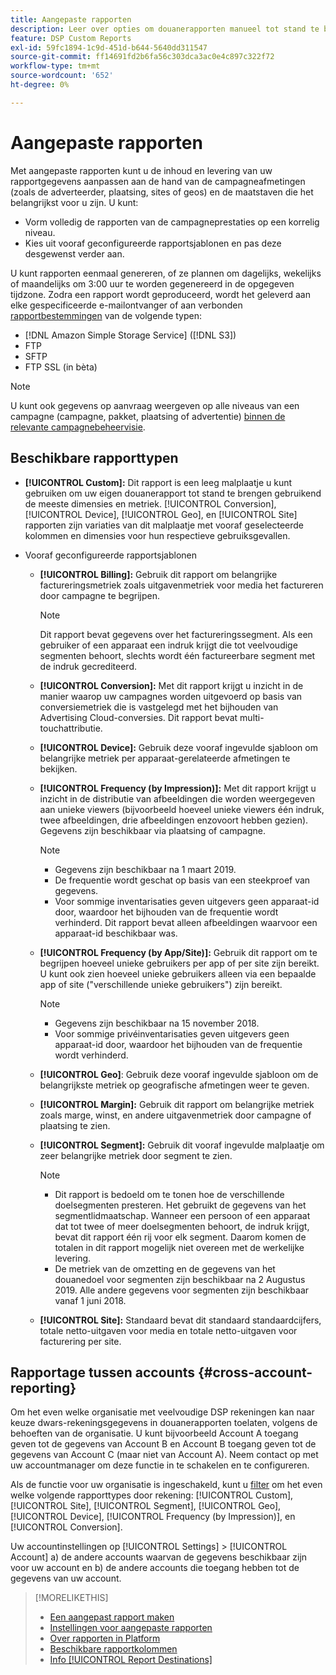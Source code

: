 ```yaml
---
title: Aangepaste rapporten
description: Leer over opties om douanerapporten manueel tot stand te brengen of pre-gevormde rapportmalplaatjes te gebruiken.
feature: DSP Custom Reports
exl-id: 59fc1894-1c9d-451d-b644-5640dd311547
source-git-commit: ff14691fd2b6fa56c303dca3ac0e4c897c322f72
workflow-type: tm+mt
source-wordcount: '652'
ht-degree: 0%

---
```


# Aangepaste rapporten

Met aangepaste rapporten kunt u de inhoud en levering van uw rapportgegevens aanpassen aan de hand van de campagneafmetingen (zoals de adverteerder, plaatsing, sites of geos) en de maatstaven die het belangrijkst voor u zijn. U kunt:

* Vorm volledig de rapporten van de campagneprestaties op een korrelig niveau.
* Kies uit vooraf geconfigureerde rapportsjablonen en pas deze desgewenst verder aan.

U kunt rapporten eenmaal genereren, of ze plannen om dagelijks, wekelijks of maandelijks om 3:00 uur te worden gegenereerd in de opgegeven tijdzone. Zodra een rapport wordt geproduceerd, wordt het geleverd aan elke gespecificeerde e-mailontvanger of aan verbonden [rapportbestemmingen](/help/dsp/reports/report-destinations/report-destination-about.md) van de volgende typen:

* [!DNL Amazon Simple Storage Service] ([!DNL S3])
* FTP
* SFTP
* FTP SSL (in bèta)

>[!NOTE]
>
>U kunt ook gegevens op aanvraag weergeven op alle niveaus van een campagne (campagne, pakket, plaatsing of advertentie) [binnen de relevante campagnebeheervisie](/help/dsp/campaign-management/reports/campaign-reports-about.md).

## Beschikbare rapporttypen

* **[!UICONTROL Custom]:** Dit rapport is een leeg malplaatje u kunt gebruiken om uw eigen douanerapport tot stand te brengen gebruikend de meeste dimensies en metriek. [!UICONTROL Conversion], [!UICONTROL Device], [!UICONTROL Geo], en [!UICONTROL Site] rapporten zijn variaties van dit malplaatje met vooraf geselecteerde kolommen en dimensies voor hun respectieve gebruiksgevallen.

* Vooraf geconfigureerde rapportsjablonen

   * **[!UICONTROL Billing]:** Gebruik dit rapport om belangrijke factureringsmetriek zoals uitgavenmetriek voor media het factureren door campagne te begrijpen.

      >[!NOTE]
      >
      >Dit rapport bevat gegevens over het factureringssegment. Als een gebruiker of een apparaat een indruk krijgt die tot veelvoudige segmenten behoort, slechts wordt één factureerbare segment met de indruk gecrediteerd.

   * **[!UICONTROL Conversion]:** Met dit rapport krijgt u inzicht in de manier waarop uw campagnes worden uitgevoerd op basis van conversiemetriek die is vastgelegd met het bijhouden van Advertising Cloud-conversies. Dit rapport bevat multi-touchattributie.

   * **[!UICONTROL Device]:** Gebruik deze vooraf ingevulde sjabloon om belangrijke metriek per apparaat-gerelateerde afmetingen te bekijken.

   * **[!UICONTROL Frequency (by Impression)]:** Met dit rapport krijgt u inzicht in de distributie van afbeeldingen die worden weergegeven aan unieke viewers (bijvoorbeeld hoeveel unieke viewers één indruk, twee afbeeldingen, drie afbeeldingen enzovoort hebben gezien). Gegevens zijn beschikbaar via plaatsing of campagne.

      >[!NOTE]
      >
      >* Gegevens zijn beschikbaar na 1 maart 2019.
      >* De frequentie wordt geschat op basis van een steekproef van gegevens.
      >* Voor sommige inventarisaties geven uitgevers geen apparaat-id door, waardoor het bijhouden van de frequentie wordt verhinderd. Dit rapport bevat alleen afbeeldingen waarvoor een apparaat-id beschikbaar was.


   * **[!UICONTROL Frequency (by App/Site)]:** Gebruik dit rapport om te begrijpen hoeveel unieke gebruikers per app of per site zijn bereikt. U kunt ook zien hoeveel unieke gebruikers alleen via een bepaalde app of site (&quot;verschillende unieke gebruikers&quot;) zijn bereikt.

      >[!NOTE]
      >
      >* Gegevens zijn beschikbaar na 15 november 2018.
      >* Voor sommige privéinventarisaties geven uitgevers geen apparaat-id door, waardoor het bijhouden van de frequentie wordt verhinderd.


   * **[!UICONTROL Geo]**: Gebruik deze vooraf ingevulde sjabloon om de belangrijkste metriek op geografische afmetingen weer te geven.

   * **[!UICONTROL Margin]:** Gebruik dit rapport om belangrijke metriek zoals marge, winst, en andere uitgavenmetriek door campagne of plaatsing te zien.

   * **[!UICONTROL Segment]:** Gebruik dit vooraf ingevulde malplaatje om zeer belangrijke metriek door segment te zien.

      >[!NOTE]
      >
      >* Dit rapport is bedoeld om te tonen hoe de verschillende doelsegmenten presteren. Het gebruikt de gegevens van het segmentlidmaatschap. Wanneer een persoon of een apparaat dat tot twee of meer doelsegmenten behoort, de indruk krijgt, bevat dit rapport één rij voor elk segment. Daarom komen de totalen in dit rapport mogelijk niet overeen met de werkelijke levering.
      >* De metriek van de omzetting en de gegevens van het douanedoel voor segmenten zijn beschikbaar na 2 Augustus 2019. Alle andere gegevens voor segmenten zijn beschikbaar vanaf 1 juni 2018.


   * **[!UICONTROL Site]:** Standaard bevat dit standaard standaardcijfers, totale netto-uitgaven voor media en totale netto-uitgaven voor facturering per site.

## Rapportage tussen accounts {#cross-account-reporting}

Om het even welke organisatie met veelvoudige DSP rekeningen kan naar keuze dwars-rekeningsgegevens in douanerapporten toelaten, volgens de behoeften van de organisatie. U kunt bijvoorbeeld Account A toegang geven tot de gegevens van Account B en Account B toegang geven tot de gegevens van Account C (maar niet van Account A). Neem contact op met uw accountmanager om deze functie in te schakelen en te configureren.

Als de functie voor uw organisatie is ingeschakeld, kunt u [filter](report-settings.md) om het even welke volgende rapporttypes door rekening:  [!UICONTROL Custom], [!UICONTROL Site], [!UICONTROL Segment], [!UICONTROL Geo], [!UICONTROL Device], [!UICONTROL Frequency (by Impression)], en [!UICONTROL Conversion].

Uw accountinstellingen op [!UICONTROL Settings] > [!UICONTROL Account] a) de andere accounts waarvan de gegevens beschikbaar zijn voor uw account en b) de andere accounts die toegang hebben tot de gegevens van uw account.

>[!MORELIKETHIS]
>
>* [Een aangepast rapport maken](/help/dsp/reports/report-create.md)
>* [Instellingen voor aangepaste rapporten](/help/dsp/reports/report-settings.md)
>* [Over rapporten in Platform](/help/dsp/campaign-management/reports/campaign-reports-about.md)
>* [Beschikbare rapportkolommen](/help/dsp/reports/report-columns.md)
>* [Info [!UICONTROL Report Destinations]](/help/dsp/reports/report-destinations/report-destination-about.md)


